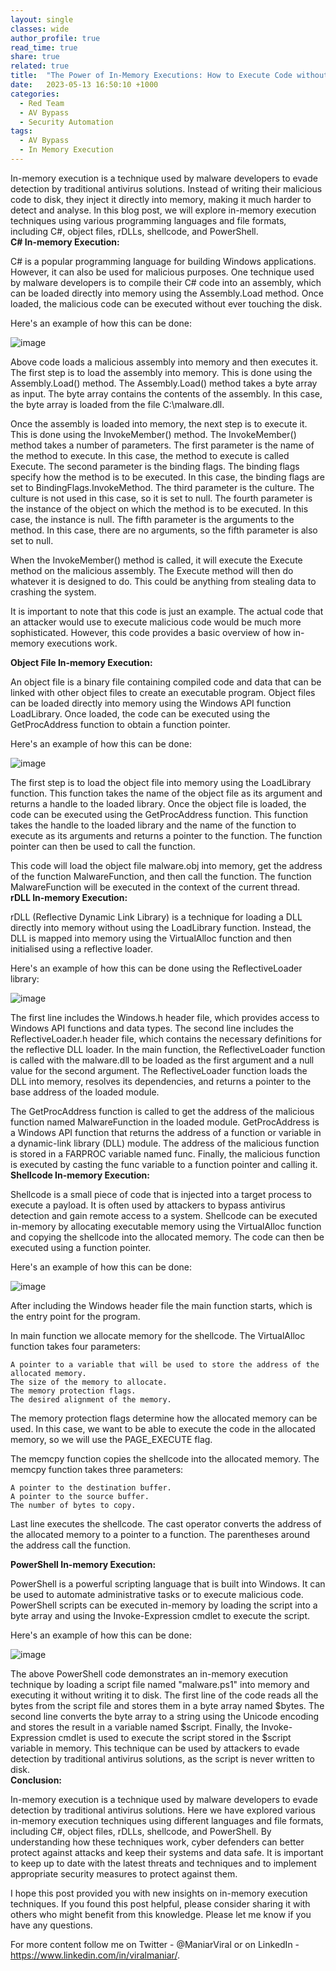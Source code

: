 ```yaml
---
layout: single
classes: wide
author_profile: true
read_time: true
share: true
related: true
title:  "The Power of In-Memory Executions: How to Execute Code without Touching Disk"
date:   2023-05-13 16:50:10 +1000
categories:
  - Red Team
  - AV Bypass
  - Security Automation
tags:
  - AV Bypass
  - In Memory Execution
---
```

In-memory execution is a technique used by malware developers to evade detection by traditional antivirus solutions. Instead of writing their malicious code to disk, they inject it directly into memory, making it much harder to detect and analyse. In this blog post, we will explore in-memory execution techniques using various programming languages and file formats, including C#, object files, rDLLs, shellcode, and PowerShell. <BR>
**C# In-memory Execution:**

C# is a popular programming language for building Windows applications. However, it can also be used for malicious purposes. One technique used by malware developers is to compile their C# code into an assembly, which can be loaded directly into memory using the Assembly.Load method. Once loaded, the malicious code can be executed without ever touching the disk.

Here's an example of how this can be done: 

![image](https://github.com/Viralmaniar/viralmaniar.github.io/assets/3501170/bdf18f4a-c62a-465c-b812-d000bb0b1af0)

 Above code loads a malicious assembly into memory and then executes it. The first step is to load the assembly into memory. This is done using the Assembly.Load() method. The Assembly.Load() method takes a byte array as input. The byte array contains the contents of the assembly. In this case, the byte array is loaded from the file C:\malware.dll.

Once the assembly is loaded into memory, the next step is to execute it. This is done using the InvokeMember() method. The InvokeMember() method takes a number of parameters. The first parameter is the name of the method to execute. In this case, the method to execute is called Execute. The second parameter is the binding flags. The binding flags specify how the method is to be executed. In this case, the binding flags are set to BindingFlags.InvokeMethod. The third parameter is the culture. The culture is not used in this case, so it is set to null. The fourth parameter is the instance of the object on which the method is to be executed. In this case, the instance is null. The fifth parameter is the arguments to the method. In this case, there are no arguments, so the fifth parameter is also set to null.

When the InvokeMember() method is called, it will execute the Execute method on the malicious assembly. The Execute method will then do whatever it is designed to do. This could be anything from stealing data to crashing the system.

It is important to note that this code is just an example. The actual code that an attacker would use to execute malicious code would be much more sophisticated. However, this code provides a basic overview of how in-memory executions work. <BR>

**Object File In-memory Execution:**

An object file is a binary file containing compiled code and data that can be linked with other object files to create an executable program. Object files can be loaded directly into memory using the Windows API function LoadLibrary. Once loaded, the code can be executed using the GetProcAddress function to obtain a function pointer.

Here's an example of how this can be done: 

![image](https://github.com/Viralmaniar/viralmaniar.github.io/assets/3501170/21b796b0-8019-4f9e-ae48-1583247c101b)

 The first step is to load the object file into memory using the LoadLibrary function. This function takes the name of the object file as its argument and returns a handle to the loaded library. Once the object file is loaded, the code can be executed using the GetProcAddress function. This function takes the handle to the loaded library and the name of the function to execute as its arguments and returns a pointer to the function. The function pointer can then be used to call the function.

This code will load the object file malware.obj into memory, get the address of the function MalwareFunction, and then call the function. The function MalwareFunction will be executed in the context of the current thread.<BR>
**rDLL In-memory Execution:**

rDLL (Reflective Dynamic Link Library) is a technique for loading a DLL directly into memory without using the LoadLibrary function. Instead, the DLL is mapped into memory using the VirtualAlloc function and then initialised using a reflective loader.

Here's an example of how this can be done using the ReflectiveLoader library: 

![image](https://github.com/Viralmaniar/viralmaniar.github.io/assets/3501170/ba0b48ec-50d5-4bda-bb1e-04010fb5816b)

 The first line includes the Windows.h header file, which provides access to Windows API functions and data types. The second line includes the ReflectiveLoader.h header file, which contains the necessary definitions for the reflective DLL loader. In the main function, the ReflectiveLoader function is called with the malware.dll to be loaded as the first argument and a null value for the second argument. The ReflectiveLoader function loads the DLL into memory, resolves its dependencies, and returns a pointer to the base address of the loaded module.

The GetProcAddress function is called to get the address of the malicious function named MalwareFunction in the loaded module. GetProcAddress is a Windows API function that returns the address of a function or variable in a dynamic-link library (DLL) module. The address of the malicious function is stored in a FARPROC variable named func. Finally, the malicious function is executed by casting the func variable to a function pointer and calling it. <BR>
**Shellcode In-memory Execution:**

Shellcode is a small piece of code that is injected into a target process to execute a payload. It is often used by attackers to bypass antivirus detection and gain remote access to a system. Shellcode can be executed in-memory by allocating executable memory using the VirtualAlloc function and copying the shellcode into the allocated memory. The code can then be executed using a function pointer.

Here's an example of how this can be done: 

![image](https://github.com/Viralmaniar/viralmaniar.github.io/assets/3501170/900b5509-35ee-4fb3-b95e-0e9a13a96297)

 After including the Windows header file the main function starts, which is the entry point for the program.

In main function we allocate memory for the shellcode. The VirtualAlloc function takes four parameters:

    A pointer to a variable that will be used to store the address of the allocated memory.
    The size of the memory to allocate.
    The memory protection flags.
    The desired alignment of the memory.

The memory protection flags determine how the allocated memory can be used. In this case, we want to be able to execute the code in the allocated memory, so we will use the PAGE_EXECUTE flag.

The memcpy function copies the shellcode into the allocated memory. The memcpy function takes three parameters:

    A pointer to the destination buffer.
    A pointer to the source buffer.
    The number of bytes to copy.

Last line executes the shellcode. The cast operator converts the address of the allocated memory to a pointer to a function. The parentheses around the address call the function. <BR>
  
**PowerShell In-memory Execution:**

PowerShell is a powerful scripting language that is built into Windows. It can be used to automate administrative tasks or to execute malicious code. PowerShell scripts can be executed in-memory by loading the script into a byte array and using the Invoke-Expression cmdlet to execute the script.

Here's an example of how this can be done: 

![image](https://github.com/Viralmaniar/viralmaniar.github.io/assets/3501170/720b6b3e-ef6e-47cc-b36a-8cd63f92686f)

 The above PowerShell code demonstrates an in-memory execution technique by loading a script file named "malware.ps1" into memory and executing it without writing it to disk. The first line of the code reads all the bytes from the script file and stores them in a byte array named $bytes. The second line converts the byte array to a string using the Unicode encoding and stores the result in a variable named $script. Finally, the Invoke-Expression cmdlet is used to execute the script stored in the $script variable in memory. This technique can be used by attackers to evade detection by traditional antivirus solutions, as the script is never written to disk.
<BR>
**Conclusion:**

In-memory execution is a technique used by malware developers to evade detection by traditional antivirus solutions. Here we have explored various in-memory execution techniques using different languages and file formats, including C#, object files, rDLLs, shellcode, and PowerShell. By understanding how these techniques work, cyber defenders can better protect against attacks and keep their systems and data safe. It is important to keep up to date with the latest threats and techniques and to implement appropriate security measures to protect against them.

I hope this post provided you with new insights on in-memory execution techniques. If you found this post helpful, please consider sharing it with others who might benefit from this knowledge. Please let me know if you have any questions. 

For more content follow me on Twitter - @ManiarViral or on LinkedIn - https://www.linkedin.com/in/viralmaniar/. 

